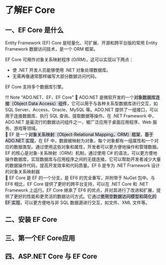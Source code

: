 # 了解EF Core

## 一、EF Core 是什么
Entity Framework (EF) Core 是轻量化、可扩展、开源和跨平台版的常用 Entity Framework 数据访问技术，是一个 ORM 框架。

EF Core 可用作对象关系映射程序 (O/RM)，这可以实现以下两点：

-   使 .NET 开发人员能够使用 .NET 对象处理数据库。
-   无需再像通常那样编写大部分数据访问代码。

EF Core 支持多个数据库引擎。

!!! Note "ADO.NET、EF、EF Core" 
	🧲 ADO.NET 是微软开发的一个<mark style="background: #CACFD9A6;">对象数据库连接（Object Data Access）组件</mark>，它可以用于与各种关系型数据库进行交互，如 SQL Server、Access、Oracle、MySQL 等。ADO.NET 提供了一组接口，可以用于连接数据库、执行 SQL 查询、提取数据等操作。在 .NET Framework 中，ADO.NET 是最流行的数据访问组件之一，被广泛应用于桌面应用程序、Web 服务、游戏等领域。<br>
	🧲 EF 是一个<mark style="background: #CACFD9A6;">对象关系映射（Object-Relational Mapping，ORM）框架</mark>，<mark style="background: #CACFD9A6;">基于 ADO.NET 实现</mark>，在 EF 中，数据被映射为对象，每个对象都有一组属性和一个对应的数据类型。通过使用这些对象和属性，开发者可以更方便地操作和管理数据。EF 的核心是对象-关系映射（ORM）机制，通过使用 C# 的语法，可以更方便地操作数据库，实现数据库与应用程序之间的无缝连接。它可以帮助开发者减少大量的数据操作代码，提高开发效率和代码质量。EF 6 是专为 .NET Framework 设计的对象关系映射器<br>
	🧲 EF Core 是 EF 的一个分支，是 EF6 的完全重写，并附带于 NuGet 包中。与 EF6 相比，EF Core 提供了更好的跨平台支持，可以在 .NET Core 和 .NET Framework 上运行。EF Core 继承了 EF6 的优点，并对其进行了改进和扩展，提供了更好的性能和更灵活的数据访问方式。它通过<mark style="background: #CACFD9A6;">使用空数据访问模型和简化的 EF 实现</mark>，可以更方便地与非 SQL 数据源进行交互，如文件、XML 文件等。






## 二、安装 EF Core

## 三、第一个EF Core应用

## 四、ASP.NET Core 与 EF Core
